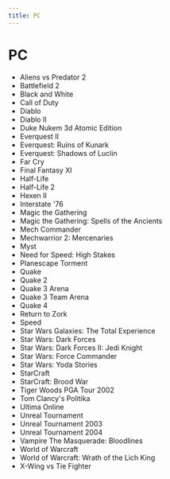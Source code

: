 ```yaml
---
title: PC
---
```


# PC

- Aliens vs Predator 2
- Battlefield 2
- Black and White
- Call of Duty
- Diablo
- Diablo II
- Duke Nukem 3d Atomic Edition
- Everquest II
- Everquest: Ruins of Kunark
- Everquest: Shadows of Luclin
- Far Cry
- Final Fantasy XI
- Half-Life
- Half-Life 2
- Hexen II
- Interstate '76
- Magic the Gathering
- Magic the Gathering: Spells of the Ancients
- Mech Commander
- Mechwarrior 2: Mercenaries
- Myst
- Need for Speed: High Stakes
- Planescape Torment
- Quake
- Quake 2
- Quake 3 Arena
- Quake 3 Team Arena
- Quake 4
- Return to Zork
- Speed
- Star Wars Galaxies: The Total Experience
- Star Wars: Dark Forces
- Star Wars: Dark Forces II: Jedi Knight
- Star Wars: Force Commander
- Star Wars: Yoda Stories
- StarCraft
- StarCraft: Brood War
- Tiger Woods PGA Tour 2002
- Tom Clancy's Politika
- Ultima Online
- Unreal Tournament
- Unreal Tournament 2003
- Unreal Tournament 2004
- Vampire The Masquerade: Bloodlines
- World of Warcraft
- World of Warcraft: Wrath of the Lich King
- X-Wing vs Tie Fighter